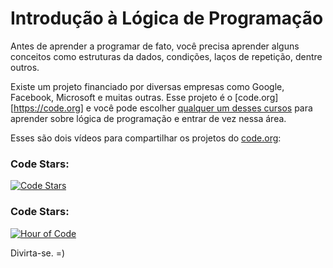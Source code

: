 # Introdução à Lógica de Programação

Antes de aprender a programar de fato, você precisa aprender alguns conceitos como estruturas da dados, condições, laços de repetição, dentre outros.

Existe um projeto financiado por diversas empresas como Google, Facebook, Microsoft e muitas outras. Esse projeto é o [code.org][https://code.org] e você pode escolher [qualquer um desses cursos](https://code.org/learn) para aprender sobre lógica de programação e entrar de vez nessa área.

Esses são dois vídeos para compartilhar os projetos do [code.org](https://code.org):

### Code Stars:

[![Code Stars](https://img.youtube.com/vi/dU1xS07N-FA/0.jpg)](https://www.youtube.com/watch?v=dU1xS07N-FA)

### Code Stars:

[![Hour of Code](https://img.youtube.com/vi/FC5FbmsH4fw/0.jpg)](https://www.youtube.com/watch?v=FC5FbmsH4fw)

Divirta-se. =)
